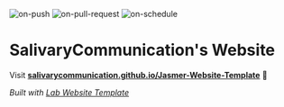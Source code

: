 
  ![on-push](../../actions/workflows/on-push.yaml/badge.svg)
  ![on-pull-request](../../actions/workflows/on-pull-request.yaml/badge.svg)
  ![on-schedule](../../actions/workflows/on-schedule.yaml/badge.svg)

  # SalivaryCommunication's Website

  Visit **[salivarycommunication.github.io/Jasmer-Website-Template](https://salivarycommunication.github.io/Jasmer-Website-Template)** 🚀

  _Built with [Lab Website Template](https://greene-lab.gitbook.io/lab-website-template-docs)_
